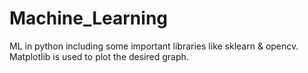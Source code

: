 # Machine_Learning
ML in python including some important libraries like sklearn &amp; opencv.
Matplotlib is used to plot the desired graph.
